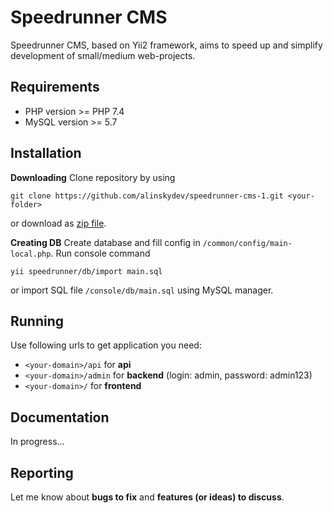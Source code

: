 # Speedrunner CMS
Speedrunner CMS, based on Yii2 framework, aims to speed up and simplify development of small/medium web-projects.

## Requirements
* PHP version >= PHP 7.4
* MySQL version >= 5.7

## Installation

**Downloading**
Clone repository by using
```
git clone https://github.com/alinskydev/speedrunner-cms-1.git <your-folder>
```
or download as [zip file](https://github.com/alinskydev/speedrunner-cms-1/archive/master.zip).

**Creating DB**
Create database and fill config in `/common/config/main-local.php`.
Run console command
```
yii speedrunner/db/import main.sql
```
or import SQL file `/console/db/main.sql` using MySQL manager.

## Running
Use following urls to get application you need:
* `<your-domain>/api` for **api**
* `<your-domain>/admin` for **backend** (login: admin, password: admin123)
* `<your-domain>/` for **frontend**

## Documentation
In progress...

## Reporting
Let me know about **bugs to fix** and **features (or ideas) to discuss**.